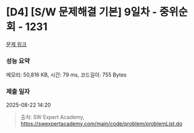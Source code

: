 # [D4] [S/W 문제해결 기본] 9일차 - 중위순회 - 1231 

[문제 링크](https://swexpertacademy.com/main/code/problem/problemDetail.do?contestProbId=AV140YnqAIECFAYD) 

### 성능 요약

메모리: 50,816 KB, 시간: 79 ms, 코드길이: 755 Bytes

### 제출 일자

2025-08-22 14:20



> 출처: SW Expert Academy, https://swexpertacademy.com/main/code/problem/problemList.do